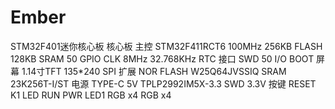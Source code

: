 # Ember
STM32F401迷你核心板
核心板
	主控
		STM32F411RCT6
			100MHz
			256KB FLASH
			128KB SRAM
			50 GPIO
	CLK
		8MHz
		32.768KHz
			RTC
	接口
		SWD
		50 I/O
		BOOT
	屏幕
		1.14寸TFT 135*240
			SPI
	扩展
		NOR FLASH
			W25Q64JVSSIQ
		SRAM
			23K256T-I/ST
	电源
		TYPE-C 5V
			TPLP2992IM5X-3.3
		SWD 3.3V
	按键
		RESET
		K1
	LED
		RUN
		PWR
		LED1
		RGB x4
		RGB x4